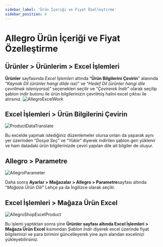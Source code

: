 ```yaml
---
sidebar_label: 'Ürün İçeriği ve Fiyat Özelleştirme'
sidebar_position: 4
---
```



# Allegro Ürün İçeriği ve Fiyat Özelleştirme 

## Ürünler > Ürünlerim > Excel İşlemleri

**Ürünler** sayfasında *Excel İşlemleri* altında “**Ürün Bilgilerini Çevirin**” alanında “*Kaynak Dil (ürünler hangi dilde ise)*” ve “*Hedef Dil (ürünler hangi dile çevrilmek isteniyorsa)*” seçenekleri seçilir ve “*Çevirerek İndir*” olarak seçilip şablon indir butonu ile ürün bilgilerinizin çevrilmiş halini excel çıktısı ile alırsınız.
![AllegroExcelWork](../allegro/img/allegroExcelWork.png)

## Excel İşlemleri > Ürün Bilgilerini Çevirin

![ProductDataTranslate](../allegro/img/Productdatatranslate.png)

Bu excelde yapmak istediğiniz düzenlemeler olursa onları da yaparak aynı yer üzerinden “*Dosya Seç*” ve “*Yükle*” diyerek indirilen şablon geri yüklenir ve ham datadaki ürün bilgilerinizde çeviri yapılan dile ait bilgiler de oluşur. 

## Allegro > Parametre

![AllegroParameter](../allegro/img/allegrosettingshopprameter.png)

Daha sonra **Ayarlar > Mağazalar > Allegro > Parametre**sayfası altında “*Mağaza Ürün Dili*” Lehçe ya da İngilizce olarak seçilir. 

## Excel İşlemleri > Mağaza Ürün Excel


![AllegroShopExcelProduct](../allegro/img/allegroshopexcelproduct.png)

Bu işlemi yaptıktan sonra yine **Ürünler sayfası altında Excel İşlemleri > Mağaza Ürün Excel** kısmından *Şablon İndir* diyerek excel üzerinde fiyat bilgilerinizi ve para birimini güncelleyerek yine aynı alandan excelinizi yükleyebilirsiniz. 


